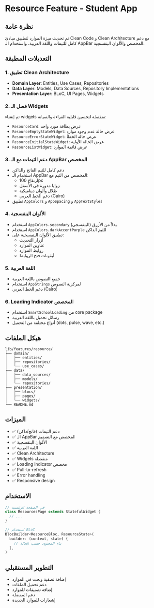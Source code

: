 # Resource Feature - Student App

## نظرة عامة
تم تحديث ميزة الموارد لتطبيق مبادئ Clean Code و Clean Architecture مع دعم كامل للثيمات واللغة العربية، واستخدام الـ AppBar المخصص والألوان البنفسجية.

## التعديلات المطبقة

### 1. تطبيق Clean Architecture
- **Domain Layer**: Entities, Use Cases, Repositories
- **Data Layer**: Models, Data Sources, Repository Implementations  
- **Presentation Layer**: BLoC, UI Pages, Widgets

### 2. فصل الـ Widgets
تم إنشاء widgets منفصلة لتحسين قابلية القراءة والصيانة:

- `ResourceCard`: عرض بطاقة مورد واحد
- `ResourceEmptyStateWidget`: عرض حالة عدم وجود موارد
- `ResourceErrorStateWidget`: عرض حالة الخطأ
- `ResourceInitialStateWidget`: عرض الحالة الأولية
- `ResourceListWidget`: عرض قائمة الموارد

### 3. دعم الثيمات مع الـ AppBar المخصص
- دعم كامل للثيم الفاتح والداكن
- استخدام الـ AppBar المخصص من الثيم مع:
  - ارتفاع 100px
  - زوايا مدورة في الأسفل
  - ظلال وألوان ديناميكية
  - دعم الخط العربي (Cairo)
- تطبيق `AppColors` و `AppSpacing` و `AppTextStyles`

### 4. الألوان البنفسجية
- استخدام `AppColors.secondary` (البنفسجي) بدلاً من الأزرق
- استخدام `AppColors.darkAccentPurple` للثيم الداكن
- تطبيق الألوان البنفسجية على:
  - أزرار التحديث
  - عناوين الموارد
  - روابط الموارد
  - أيقونات فتح الروابط

### 5. اللغة العربية
- جميع النصوص باللغة العربية
- استخدام `AppStrings` لمركزية النصوص
- دعم الخط العربي (Cairo)

### 6. Loading Indicator المخصص
- استخدام `SmartSchoolLoading` من core package
- رسائل تحميل باللغة العربية
- أنواع مختلفة من التحميل (dots, pulse, wave, etc.)

## هيكل الملفات

```
lib/features/resource/
├── domain/
│   ├── entities/
│   ├── repositories/
│   └── use_cases/
├── data/
│   ├── data_sources/
│   ├── models/
│   └── repositories/
├── presentation/
│   ├── blocs/
│   ├── pages/
│   └── widgets/
└── README.md
```

## الميزات

- ✅ دعم الثيمات (فاتح/داكن)
- ✅ الـ AppBar المخصص مع التصميم
- ✅ الألوان البنفسجية
- ✅ اللغة العربية
- ✅ Clean Architecture
- ✅ Widgets منفصلة
- ✅ Loading Indicator مخصص
- ✅ Pull-to-refresh
- ✅ Error handling
- ✅ Responsive design

## الاستخدام

```dart
// في الصفحة الرئيسية
class ResourcesPage extends StatefulWidget {
  // ...
}

// استخدام BLoC
BlocBuilder<ResourceBloc, ResourceState>(
  builder: (context, state) {
    // بناء المحتوى حسب الحالة
  },
)
```

## التطوير المستقبلي

- إضافة تصفية وبحث في الموارد
- دعم تحميل الملفات
- إضافة تصنيفات للموارد
- دعم المفضلة
- إشعارات للموارد الجديدة

